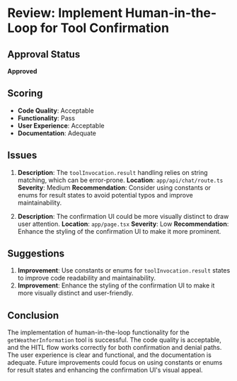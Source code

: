 # Review: Implement Human-in-the-Loop for Tool Confirmation

## Approval Status

**Approved**

## Scoring

- **Code Quality**: Acceptable
- **Functionality**: Pass
- **User Experience**: Acceptable
- **Documentation**: Adequate

## Issues

1. **Description**: The `toolInvocation.result` handling relies on string matching, which can be error-prone.
   **Location**: `app/api/chat/route.ts`
   **Severity**: Medium
   **Recommendation**: Consider using constants or enums for result states to avoid potential typos and improve maintainability.

2. **Description**: The confirmation UI could be more visually distinct to draw user attention.
   **Location**: `app/page.tsx`
   **Severity**: Low
   **Recommendation**: Enhance the styling of the confirmation UI to make it more prominent.

## Suggestions

1. **Improvement**: Use constants or enums for `toolInvocation.result` states to improve code readability and maintainability.
2. **Improvement**: Enhance the styling of the confirmation UI to make it more visually distinct and user-friendly.

## Conclusion

The implementation of human-in-the-loop functionality for the `getWeatherInformation` tool is successful. The code quality is acceptable, and the HITL flow works correctly for both confirmation and denial paths. The user experience is clear and functional, and the documentation is adequate. Future improvements could focus on using constants or enums for result states and enhancing the confirmation UI's visual appeal.